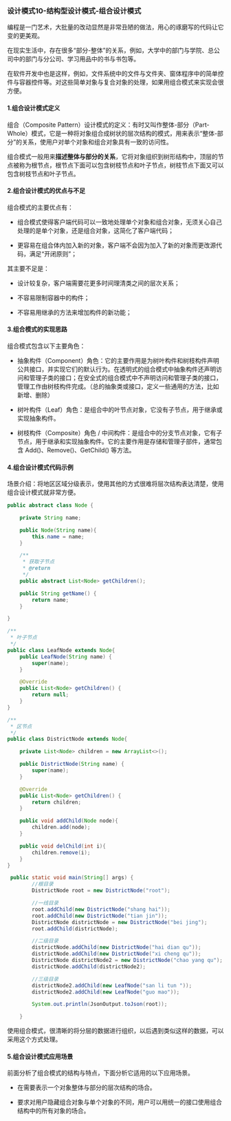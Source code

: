 ### 设计模式10-结构型设计模式-组合设计模式

编程是一门艺术，大批量的改动显然是非常丑陋的做法，用心的琢磨写的代码让它变的更美观。

在现实生活中，存在很多“部分-整体”的关系，例如，大学中的部门与学院、总公司中的部门与分公司、学习用品中的书与书包等。

在软件开发中也是这样，例如，文件系统中的文件与文件夹、窗体程序中的简单控件与容器控件等。对这些简单对象与复合对象的处理，如果用组合模式来实现会很方便。



#### 1.组合设计模式定义

组合（Composite Pattern）设计模式的定义：有时又叫作整体-部分（Part-Whole）模式，它是一种将对象组合成树状的层次结构的模式，用来表示“整体-部分”的关系，使用户对单个对象和组合对象具有一致的访问性。

组合模式一般用来**描述整体与部分的关系**，它将对象组织到树形结构中，顶层的节点被称为根节点，根节点下面可以包含树枝节点和叶子节点，树枝节点下面又可以包含树枝节点和叶子节点。



#### 2.组合设计模式的优点与不足

组合模式的主要优点有：

* 组合模式使得客户端代码可以一致地处理单个对象和组合对象，无须关心自己处理的是单个对象，还是组合对象，这简化了客户端代码；

* 更容易在组合体内加入新的对象，客户端不会因为加入了新的对象而更改源代码，满足“开闭原则”；

其主要不足是：

* 设计较复杂，客户端需要花更多时间理清类之间的层次关系；

* 不容易限制容器中的构件；

* 不容易用继承的方法来增加构件的新功能；



#### 3.组合模式的实现思路

组合模式包含以下主要角色：

* 抽象构件（Component）角色：它的主要作用是为树叶构件和树枝构件声明公共接口，并实现它们的默认行为。在透明式的组合模式中抽象构件还声明访问和管理子类的接口；在安全式的组合模式中不声明访问和管理子类的接口，管理工作由树枝构件完成。（总的抽象类或接口，定义一些通用的方法，比如新增、删除）

* 树叶构件（Leaf）角色：是组合中的叶节点对象，它没有子节点，用于继承或实现抽象构件。

* 树枝构件（Composite）角色 / 中间构件：是组合中的分支节点对象，它有子节点，用于继承和实现抽象构件。它的主要作用是存储和管理子部件，通常包含 Add()、Remove()、GetChild() 等方法。



#### 4.组合设计模式代码示例

场景介绍：将地区区域分级表示，使用其他的方式很难将层次结构表达清楚，使用组合设计模式就非常方便。

```java
public abstract class Node {

    private String name;

    public Node(String name){
        this.name = name;
    }

    /**
     * 获取子节点
     * @return
     */
    public abstract List<Node> getChildren();

    public String getName() {
        return name;
    }

}

/**
 * 叶子节点
 */
public class LeafNode extends Node{
    public LeafNode(String name) {
        super(name);
    }

    @Override
    public List<Node> getChildren() {
        return null;
    }
}

/**
 * 区节点
 */
public class DistrictNode extends Node{

    private List<Node> children = new ArrayList<>();

    public DistrictNode(String name) {
        super(name);
    }

    @Override
    public List<Node> getChildren() {
        return children;
    }

    public void addChild(Node node){
        children.add(node);
    }

    public void delChild(int i){
        children.remove(i);
    }
}

 public static void main(String[] args) {
        //根目录
        DistrictNode root = new DistrictNode("root");

        //一线目录
        root.addChild(new DistrictNode("shang hai"));
        root.addChild(new DistrictNode("tian jin"));
        DistrictNode districtNode = new DistrictNode("bei jing");
        root.addChild(districtNode);

        //二级目录
        districtNode.addChild(new DistrictNode("hai dian qu"));
        districtNode.addChild(new DistrictNode("xi cheng qu"));
        DistrictNode districtNode2 = new DistrictNode("chao yang qu");
        districtNode.addChild(districtNode2);

        //三级目录
        districtNode2.addChild(new LeafNode("san li tun "));
        districtNode2.addChild(new LeafNode("guo mao"));

        System.out.println(JsonOutput.toJson(root));

    }
```

使用组合模式，很清晰的将分层的数据进行组织，以后遇到类似这样的数据，可以采用这个方式处理。



#### 5.组合设计模式应用场景

前面分析了组合模式的结构与特点，下面分析它适用的以下应用场景。

* 在需要表示一个对象整体与部分的层次结构的场合。

* 要求对用户隐藏组合对象与单个对象的不同，用户可以用统一的接口使用组合结构中的所有对象的场合。